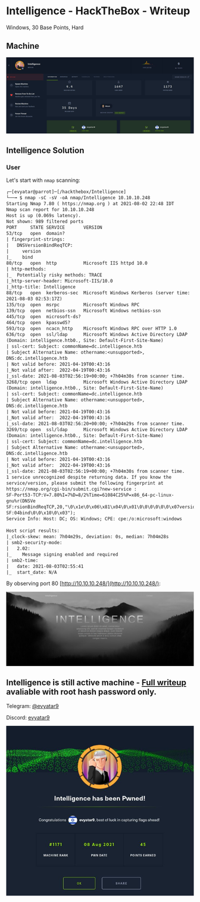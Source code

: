 # Intelligence - HackTheBox - Writeup
Windows, 30 Base Points, Hard

## Machine

![‏‏Intelligence.JPG](images/Intelligence.JPG)


## Intelligence Solution


### User

Let's start with ```nmap``` scanning:

```console
┌─[evyatar@parrot]─[/hackthebox/Intelligence]
└──╼ $ nmap -sC -sV -oA nmap/Intelligence 10.10.10.248 
Starting Nmap 7.80 ( https://nmap.org ) at 2021-08-02 22:48 IDT
Nmap scan report for 10.10.10.248
Host is up (0.069s latency).
Not shown: 989 filtered ports
PORT     STATE SERVICE       VERSION
53/tcp   open  domain?
| fingerprint-strings: 
|   DNSVersionBindReqTCP: 
|     version
|_    bind
80/tcp   open  http          Microsoft IIS httpd 10.0
| http-methods: 
|_  Potentially risky methods: TRACE
|_http-server-header: Microsoft-IIS/10.0
|_http-title: Intelligence
88/tcp   open  kerberos-sec  Microsoft Windows Kerberos (server time: 2021-08-03 02:53:17Z)
135/tcp  open  msrpc         Microsoft Windows RPC
139/tcp  open  netbios-ssn   Microsoft Windows netbios-ssn
445/tcp  open  microsoft-ds?
464/tcp  open  kpasswd5?
593/tcp  open  ncacn_http    Microsoft Windows RPC over HTTP 1.0
636/tcp  open  ssl/ldap      Microsoft Windows Active Directory LDAP (Domain: intelligence.htb0., Site: Default-First-Site-Name)
| ssl-cert: Subject: commonName=dc.intelligence.htb
| Subject Alternative Name: othername:<unsupported>, DNS:dc.intelligence.htb
| Not valid before: 2021-04-19T00:43:16
|_Not valid after:  2022-04-19T00:43:16
|_ssl-date: 2021-08-03T02:56:19+00:00; +7h04m30s from scanner time.
3268/tcp open  ldap          Microsoft Windows Active Directory LDAP (Domain: intelligence.htb0., Site: Default-First-Site-Name)
| ssl-cert: Subject: commonName=dc.intelligence.htb
| Subject Alternative Name: othername:<unsupported>, DNS:dc.intelligence.htb
| Not valid before: 2021-04-19T00:43:16
|_Not valid after:  2022-04-19T00:43:16
|_ssl-date: 2021-08-03T02:56:20+00:00; +7h04m29s from scanner time.
3269/tcp open  ssl/ldap      Microsoft Windows Active Directory LDAP (Domain: intelligence.htb0., Site: Default-First-Site-Name)
| ssl-cert: Subject: commonName=dc.intelligence.htb
| Subject Alternative Name: othername:<unsupported>, DNS:dc.intelligence.htb
| Not valid before: 2021-04-19T00:43:16
|_Not valid after:  2022-04-19T00:43:16
|_ssl-date: 2021-08-03T02:56:19+00:00; +7h04m30s from scanner time.
1 service unrecognized despite returning data. If you know the service/version, please submit the following fingerprint at https://nmap.org/cgi-bin/submit.cgi?new-service :
SF-Port53-TCP:V=7.80%I=7%D=8/2%Time=61084C25%P=x86_64-pc-linux-gnu%r(DNSVe
SF:rsionBindReqTCP,20,"\0\x1e\0\x06\x81\x04\0\x01\0\0\0\0\0\0\x07version\x
SF:04bind\0\0\x10\0\x03");
Service Info: Host: DC; OS: Windows; CPE: cpe:/o:microsoft:windows

Host script results:
|_clock-skew: mean: 7h04m29s, deviation: 0s, median: 7h04m28s
| smb2-security-mode: 
|   2.02: 
|_    Message signing enabled and required
| smb2-time: 
|   date: 2021-08-03T02:55:41
|_  start_date: N/A

```

By observing port 80 [http://10.10.10.248/](http://10.10.10.248/):

![port80.JPG](images/port80.JPG)


## Intelligence is still active machine - [Full writeup](Intelligence-Writeup.pdf) avaliable with root hash password only.

Telegram: [@evyatar9](https://t.me/evyatar9)

Discord: [evyatar9](https://discordapp.com/users/812805349815091251)

![pwn.JPG](images/pwn.JPG)
